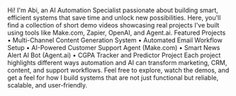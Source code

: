 Hi! I'm Abi, an AI Automation Specialist passionate about building smart, efficient systems that save time and unlock new possibilities.
Here, you'll find a collection of short demo videos showcasing real projects I've built using tools like Make.com, Zapier, OpenAI, and Agent.ai.
Featured Projects
•	Multi-Channel Content Generation System
•	Automated Email Workflow Setup
•	AI-Powered Customer Support Agent (Make.com)
•	Smart News Alert AI Bot (Agent.ai)
•	CGPA Tracker and Predictor Project
Each project highlights different ways automation and AI can transform marketing, CRM, content, and support workflows.
Feel free to explore, watch the demos, and get a feel for how I build systems that are not just functional but reliable, scalable, and user-friendly.
